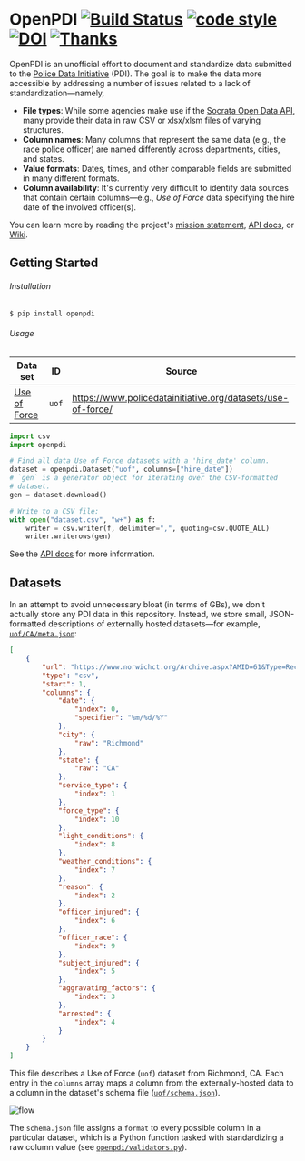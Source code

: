 # OpenPDI [![Build Status](https://travis-ci.org/OpenPDI/openpdi.svg?branch=master)](https://travis-ci.org/OpenPDI/openpdi) [![code style](https://img.shields.io/badge/code%20style-black-%23000.svg)](https://github.com/OpenPDI/openpdi) [![DOI](https://zenodo.org/badge/153943607.svg)](https://zenodo.org/badge/latestdoi/153943607) [![Thanks](https://img.shields.io/badge/say-thanks-ff69b4.svg?&amp;logo=gratipay&amp;logoColor=white)](#say-thanks)


OpenPDI is an unofficial effort to document and standardize data submitted to
the [Police Data Initiative][3] (PDI). The goal is to make the data more accessible
by addressing a number of issues related to a lack of
standardization&mdash;namely,

- **File types**: While some agencies make use if the
  [Socrata Open Data API](https://dev.socrata.com/), many provide their data
  in raw CSV or xlsx/xlsm files of varying structures.
- **Column names**: Many columns that represent the same data (e.g., the race
  police officer) are named differently across departments, cities, and states.
- **Value formats**: Dates, times, and other comparable fields are submitted in
  many different formats.
- **Column availability**: It's currently very difficult to identify data
  sources that contain certain columns&mdash;e.g., *Use of Force* data
  specifying the hire date of the involved officer(s).

You can learn more by reading the project's [mission statement](), [API docs](), or [Wiki]().

## Getting Started

###### Installation

```shell
$ pip install openpdi
```

###### Usage

| Data set     | ID    | Source                                                      |
|--------------|-------|-------------------------------------------------------------|
| [Use of Force][1] | `uof` | https://www.policedatainitiative.org/datasets/use-of-force/ |

```python
import csv
import openpdi

# Find all data Use of Force datasets with a 'hire_date' column.
dataset = openpdi.Dataset("uof", columns=["hire_date"])
# `gen` is a generator object for iterating over the CSV-formatted
# dataset.
gen = dataset.download()

# Write to a CSV file:
with open("dataset.csv", "w+") as f:
    writer = csv.writer(f, delimiter=",", quoting=csv.QUOTE_ALL)
    writer.writerows(gen)
```

See the [API docs]() for more information.

## Datasets

In an attempt to avoid unnecessary bloat (in terms of GBs), we don't actually store any PDI data in this repository. Instead, we store small, JSON-formatted descriptions of externally hosted datasets&mdash;for example, [`uof/CA/meta.json`](https://github.com/OpenPDI/openpdi/blob/master/openpdi/meta/uof/CA/meta.json):

```json
[
    {
        "url": "https://www.norwichct.org/Archive.aspx?AMID=61&Type=Recent",
        "type": "csv",
        "start": 1,
        "columns": {
            "date": {
                "index": 0,
                "specifier": "%m/%d/%Y"
            },
            "city": {
                "raw": "Richmond"
            },
            "state": {
                "raw": "CA"
            },
            "service_type": {
                "index": 1
            },
            "force_type": {
                "index": 10
            },
            "light_conditions": {
                "index": 8
            },
            "weather_conditions": {
                "index": 7
            },
            "reason": {
                "index": 2
            },
            "officer_injured": {
                "index": 6
            },
            "officer_race": {
                "index": 9
            },
            "subject_injured": {
                "index": 5
            },
            "aggravating_factors": {
                "index": 3
            },
            "arrested": {
                "index": 4
            }
        }
    }
]
```

This file describes a Use of Force (`uof`) dataset from Richmond, CA. Each entry in the `columns` array maps a column from the externally-hosted data to a column in the dataset's schema file ([`uof/schema.json`](https://github.com/OpenPDI/openpdi/blob/master/openpdi/meta/uof/schema.json)).

![flow][4]

The `schema.json` file assigns a `format` to every possible column in a particular dataset, which is a Python function tasked with standardizing a raw column value (see [`openpdi/validators.py`](https://github.com/OpenPDI/openpdi/blob/master/openpdi/validators.py)).

[1]: https://github.com/jdkato/OpenPDI/tree/master/openpdi/meta/uof
[2]: https://www.policedatainitiative.org/datasets/use-of-force/
[3]: https://www.policedatainitiative.org/
[4]: https://user-images.githubusercontent.com/8785025/49119503-6975ac80-f25d-11e8-9310-802492815b39.png
